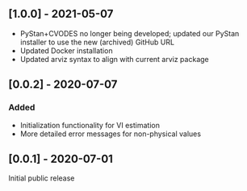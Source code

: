 ## [1.0.0] - 2021-05-07
- PyStan+CVODES no longer being developed; updated our PyStan installer to use the new (archived) GitHub URL
- Updated Docker installation
- Updated arviz syntax to align with current arviz package

## [0.0.2] - 2020-07-07
### Added
- Initialization functionality for VI estimation
- More detailed error messages for non-physical values

## [0.0.1] - 2020-07-01
Initial public release